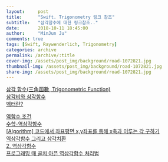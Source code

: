 ```yaml
---
layout:     post
title:      "Swift. Trigonometry 링크 참조"
subtitle:   "삼각함수에 대한 링크참조.."
date:       2018-10-11 18:45:00
author:     "MinJun Ju"
comments: true 
tags: [Swift, Raywenderlich, Trigonometry]
categories: archive
permalink: /archive/:title
cover-img: /assets/post_img/background/road-1072821.jpg
thumbnail-img: /assets/post_img/background/road-1072821.jpg
share-img: /assets/post_img/background/road-1072821.jpg
---
```


[삼각 함수(三角函數, Trigonometric Function)](https://ghebook.blogspot.com/2010/12/trigonometric-function.html)<br>
[삼각비와 삼각함수](http://suhak.tistory.com/167)<br>
[벡터란?](https://ko.khanacademy.org/computing/computer-programming/programming-natural-simulations/programming-vectors/a/intro-to-vectors)<br>

[역함수 조건](https://ko.wikipedia.org/wiki/%EC%97%AD%ED%95%A8%EC%88%98)<br>
[수학-역삼각함수](https://m.blog.naver.com/PostView.nhn?blogId=dydrogud22&logNo=110188541920&proxyReferer=https%3A%2F%2Fwww.google.co.kr%2F)<br>
[[Algorithm] 코드에서 좌표평면 x,y좌표를 통해 x축과 이루는 각 구하기](https://twpower.github.io/57-find-angle-in-xy-coordinate)<br>
[역삼각함수 그리고 삼각치환](http://suhak.tistory.com/515)<br>
[2. 역삼각함수](http://blog.naver.com/PostView.nhn?blogId=alsdnr7680&logNo=220739615780&parentCategoryNo=&categoryNo=12&viewDate=&isShowPopularPosts=true&from=search)<br>
[프로그래밍 때 골치 아픈 역삼각함수 처리법](https://hermit1004computer.blogspot.com/2018/01/blog-post.html)
